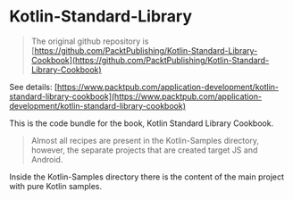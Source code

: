 # Kotlin-Standard-Library

> The original github repository is [https://github.com/PacktPublishing/Kotlin-Standard-Library-Cookbook](https://github.com/PacktPublishing/Kotlin-Standard-Library-Cookbook)


See details: [https://www.packtpub.com/application-development/kotlin-standard-library-cookbook](https://www.packtpub.com/application-development/kotlin-standard-library-cookbook)

This is the code bundle for the book, Kotlin Standard Library Cookbook.

> Almost all recipes are present in the Kotlin-Samples directory, however, the separate projects that are created target JS and Android.

Inside the Kotlin-Samples directory there is the content of the main project with pure Kotlin samples.

